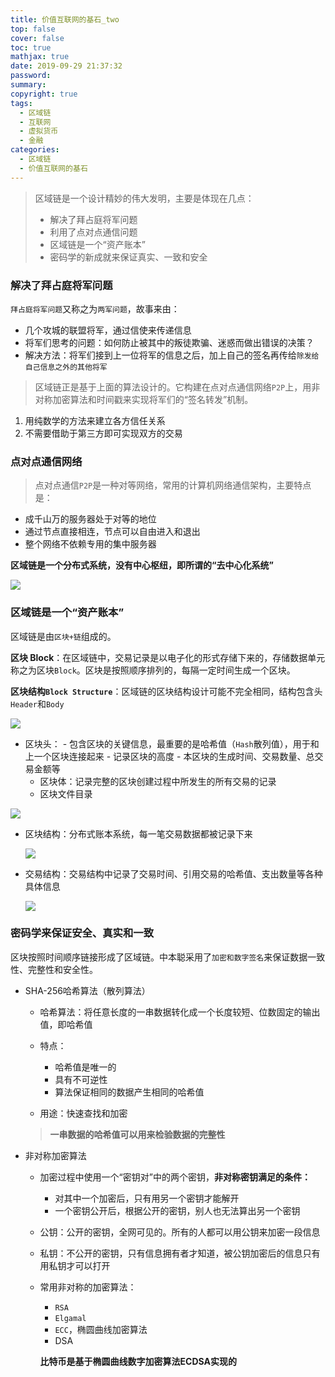 ```yaml
---
title: 价值互联网的基石_two
top: false
cover: false
toc: true
mathjax: true
date: 2019-09-29 21:37:32
password:
summary:
copyright: true
tags:
  - 区域链
  - 互联网
  - 虚拟货币
  - 金融
categories:
  - 区域链
  - 价值互联网的基石
---
```


> 区域链是一个设计精妙的伟大发明，主要是体现在几点：
>
> - 解决了拜占庭将军问题
> - 利用了点对点通信问题
> - 区域链是一个“资产账本”
> - 密码学的新成就来保证真实、一致和安全

### 解决了拜占庭将军问题

`拜占庭将军问题`又称之为`两军问题`，故事来由：

- 几个攻城的联盟将军，通过信使来传递信息
- 将军们思考的问题：如何防止被其中的叛徒欺骗、迷惑而做出错误的决策？
- 解决方法：将军们接到上一位将军的信息之后，加上自己的签名再传给`除发给自己信息之外的其他将军`

> 区域链正是基于上面的算法设计的。它构建在点对点通信网络`P2P`上，用非对称加密算法和时间戳来实现将军们的“签名转发”机制。

1. 用纯数学的方法来建立各方信任关系
2. 不需要借助于第三方即可实现双方的交易



### 点对点通信网络

> 点对点通信`P2P`是一种对等网络，常用的计算机网络通信架构，主要特点是：

- 成千山万的服务器处于对等的地位
- 通过节点直接相连，节点可以自由进入和退出
- 整个网络不依赖专用的集中服务器

**区域链是一个分布式系统，没有中心枢纽，即所谓的“去中心化系统”**

![](https://s2.ax1x.com/2019/09/29/uG2QQs.png)



### 区域链是一个“资产账本”

区域链是由`区块+链`组成的。

**区块 Block**：在区域链中，交易记录是以电子化的形式存储下来的，存储数据单元称之为区块`Block`。区块是按照顺序排列的，每隔一定时间生成一个区块。

**区块结构`Block Structure`**：区域链的区块结构设计可能不完全相同，结构包含头`Header`和`Body`

![](https://s2.ax1x.com/2019/09/29/uGfwlQ.png)

  - 区块头：
    	 - 包含区块的关键信息，最重要的是哈希值（`Hash`散列值），用于和上一个区块连接起来
        	 - 记录区块的高度
          	 - 本区块的生成时间、交易数量、总交易金额等
	 - 区块体：记录完整的区块创建过程中所发生的所有交易的记录
	 - 区块文件目录

![](https://s2.ax1x.com/2019/09/29/uGTQl8.md.png)



- 区块结构：分布式账本系统，每一笔交易数据都被记录下来

  ![](https://s2.ax1x.com/2019/09/29/uGTh6O.md.png)

- 交易结构：交易结构中记录了交易时间、引用交易的哈希值、支出数量等各种具体信息

  ![](https://s2.ax1x.com/2019/09/29/uGTs0J.png)

### 密码学来保证安全、真实和一致

区块按照时间顺序链接形成了区域链。中本聪采用了`加密和数字签名`来保证数据一致性、完整性和安全性。

- SHA-256哈希算法（散列算法）

  - 哈希算法：将任意长度的一串数据转化成一个长度较短、位数固定的输出值，即哈希值

  - 特点：

    - 哈希值是唯一的
    - 具有不可逆性
    - 算法保证相同的数据产生相同的哈希值

  - 用途：快速查找和加密

    

  > **一串数据的哈希值可以用来检验数据的完整性**

  

- 非对称加密算法

  - 加密过程中使用一个“密钥对”中的两个密钥，**非对称密钥满足的条件：**

    - 对其中一个加密后，只有用另一个密钥才能解开
    - 一个密钥公开后，根据公开的密钥，别人也无法算出另一个密钥

  - 公钥：公开的密钥，全网可见的。所有的人都可以用公钥来加密一段信息

  - 私钥：不公开的密钥，只有信息拥有者才知道，被公钥加密后的信息只有用私钥才可以打开

  - 常用非对称的加密算法：

    - `RSA`
    - `Elgamal`
    - `ECC`，椭圆曲线加密算法
    - DSA

    **比特币是基于椭圆曲线数字加密算法ECDSA实现的**

